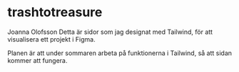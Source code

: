 # trashtotreasure

Joanna Olofsson
Detta är sidor som jag designat med Tailwind, för att visualisera ett projekt i Figma.

Planen är att under sommaren arbeta på funktionerna i Tailwind, så att sidan kommer att fungera.
